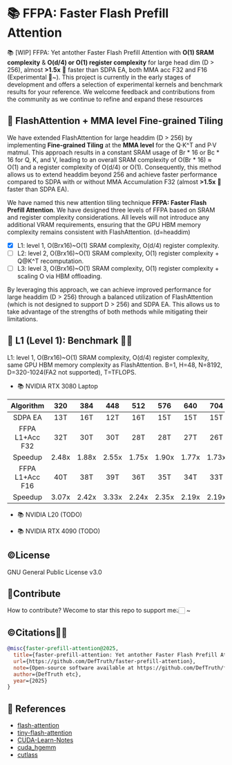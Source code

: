 # 📚 FFPA: Faster Flash Prefill Attention  
📚 [WIP] FFPA: Yet antother Faster Flash Prefill Attention with **O(1) SRAM complexity** & **O(d/4) or O(1) register complexity** for large head dim (D > 256), almost **>1.5x** 🎉 faster than SDPA EA, both MMA acc F32 and F16 (Experimental 👀~). This project is currently in the early stages of development and offers a selection of experimental kernels and benchmark results for your reference. We welcome feedback and contributions from the community as we continue to refine and expand these resources

## 📖 FlashAttention + MMA level Fine-grained Tiling  

We have extended FlashAttention for large headdim (D > 256) by implementing **Fine-grained Tiling** at the **MMA level** for the Q·K^T and P·V matmul. This approach results in a constant SRAM usage of Br * 16 or Bc * 16 for Q, K, and V, leading to an overall SRAM complexity of O(Br * 16) ≈ O(1) and a register complexity of O(d/4) or O(1). Consequently, this method allows us to extend headdim beyond 256 and achieve faster performance compared to SDPA with or without MMA Accumulation F32 (almost **>1.5x** 🎉 faster than SDPA EA). 

We have named this new attention tiling technique **FFPA: Faster Flash Prefill Attention**. We have designed three levels of FFPA based on SRAM and register complexity considerations. All levels will not introduce any additional VRAM requirements, ensuring that the GPU HBM memory complexity remains consistent with FlashAttention. (d=headdim)

- [x] L1: level 1, O(Brx16)~O(1) SRAM complexity, O(d/4) register complexity.  
- [ ] L2: level 2, O(Brx16)~O(1) SRAM complexity, O(1) register complexity + Q@K^T recomputation.  
- [ ] L3: level 3, O(Brx16)~O(1) SRAM complexity, O(1) register complexity + scaling O via HBM offloading. 

By leveraging this approach, we can achieve improved performance for large headdim (D > 256) through a balanced utilization of FlashAttention (which is not designed to support D > 256) and SDPA EA. This allows us to take advantage of the strengths of both methods while mitigating their limitations. 

## 📖 L1 (Level 1): Benchmark 🎉🎉

L1: level 1, O(Brx16)~O(1) SRAM complexity, O(d/4) register complexity, same GPU HBM memory complexity as FlashAttention. B=1, H=48, N=8192, D=320-1024(FA2 not supported), T=TFLOPS.

- 📚 NVIDIA RTX 3080 Laptop

|Algorithm|320|384|448|512|576|640|704|768|832|896|960|1024|    
|:---:|:---:|:---:|:---:|:---:|:---:|:---:|:---:|:---:|:---:|:---:|:---:|:---:|  
|SDPA EA|13T|16T|12T|16T|15T|15T|15T|15T|15T|15T|15T|15T|  
|FFPA L1+Acc F32|32T|30T|30T|28T|28T|27T|26T|25T|25T|25T|25T|24T|   
|Speedup|2.48x|1.88x|2.55x|1.75x|1.90x|1.77x|1.73x|1.67x|1.66x|1.66x|1.66x|1.54x|  
|FFPA L1+Acc F16|40T|38T|39T|36T|35T|34T|33T|32T|31T|31T|28T|27T|  
|Speedup|3.07x|2.42x|3.33x|2.24x|2.35x|2.19x|2.19x|2.13x|2.03x|2.03x|1.90x|1.74x|

- 📚 NVIDIA L20 (TODO)

- 📚 NVIDIA RTX 4090 (TODO)

## ©️License

<div id="License"></div>  

GNU General Public License v3.0

## 🎉Contribute 

<div id="Contribute"></div>  

How to contribute? Wecome to star this repo to support me👆🏻 ~

## ©️Citations🎉🎉

```BibTeX
@misc{faster-prefill-attention@2025,
  title={faster-prefill-attention: Yet antother Faster Flash Prefill Attention than SDPA EA for large headdim.},
  url={https://github.com/DefTruth/faster-prefill-attention},
  note={Open-source software available at https://github.com/DefTruth/faster-prefill-attention},
  author={DefTruth etc},
  year={2025}
}
```

## 📖 References   
- [flash-attention](https://github.com/Dao-AILab/flash-attention)
- [tiny-flash-attention](https://github.com/66RING/tiny-flash-attention)
- [CUDA-Learn-Notes](https://github.com/DefTruth/CUDA-Learn-Notes)
- [cuda_hgemm](https://github.com/Bruce-Lee-LY/cuda_hgemm)
- [cutlass](https://github.com/NVIDIA/cutlass)
